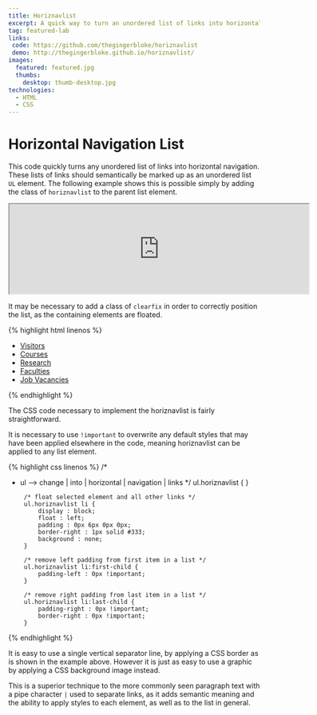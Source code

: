 ```yaml
---
title: Horiznavlist
excerpt: A quick way to turn an unordered list of links into horizontal navigation.
tag: featured-lab
links:
 code: https://github.com/thegingerbloke/horiznavlist
 demo: http://thegingerbloke.github.io/horiznavlist/
images:
  featured: featured.jpg
  thumbs:
    desktop: thumb-desktop.jpg
technologies:
  - HTML
  - CSS
---
```


# Horizontal Navigation List

This code quickly turns any unordered list of links into horizontal navigation.  These lists of links should semantically be marked up as an unordered list `UL` element.  The following example shows this is possible simply by adding the class of `horiznavlist` to the parent list element.


<iframe class="ArticleIframe" src="http://thegingerbloke.github.io/horiznavlist/" width="600" height="180"></iframe>


It may be necessary to add a class of `clearfix` in order to correctly position the list, as the containing elements are floated.

{% highlight html linenos %}
<ul id="sitewidenav" class="horiznavlist clearfix">
    <li id="navvisitors"><a href="#">Visitors</a></li>
    <li id="navcourses"><a href="#">Courses</a></li>
    <li id="navresearch"><a href="#">Research</a></li>
    <li id="navfaculties"><a href="#">Faculties</a></li>
    <li id="navvacancies"><a href="#">Job Vacancies</a></li>
</ul>
{% endhighlight %}


The CSS code necessary to implement the horiznavlist is fairly straightforward.

It is necessary to use `!important` to overwrite any default styles that may have been applied elsewhere in the code, meaning horiznavlist can be applied to any list element.


{% highlight css linenos %}
/*
 * ul --> change | into | horizontal | navigation | links
 */
        ul.horiznavlist { }

        /* float selected element and all other links */
        ul.horiznavlist li {
            display : block;
            float : left;
            padding : 0px 6px 0px 0px;
            border-right : 1px solid #333;
            background : none;
        }

        /* remove left padding from first item in a list */
        ul.horiznavlist li:first-child {
            padding-left : 0px !important;
        }

        /* remove right padding from last item in a list */
        ul.horiznavlist li:last-child {
            padding-right : 0px !important;
            border-right : 0px !important;
        }
{% endhighlight %}


It is easy to use a single vertical separator line, by applying a CSS border as is shown in the example above.  However it is just as easy to use a graphic by applying a CSS background image instead.

This is a superior technique to the more commonly seen paragraph text with a pipe character `|` used to separate links, as it adds semantic meaning and the ability to apply styles to each element, as well as to the list in general.

